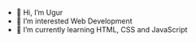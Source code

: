 - 👋 Hi, I’m Ugur
- 👀 I’m interested Web Development
- 🌱 I’m currently learning HTML, CSS and JavaScript


